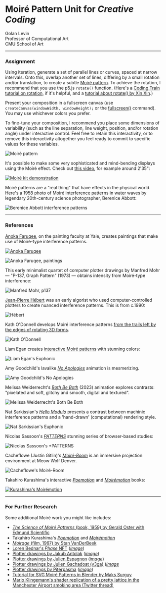 # Moiré Pattern Unit for *Creative Coding*

Golan Levin<br>
Professor of Computational Art<br>
CMU School of Art

---

### Assignment

Using iteration, generate a set of parallel lines or curves, spaced at narrow intervals. Onto this, overlap another set of lines, differing by a small rotation and/or translation, to create a subtle [Moiré pattern](https://en.wikipedia.org/wiki/Moir%C3%A9_pattern). To achieve the rotation, I recommend that you use the p5.js `rotate()` function. (Here's a [Coding Train tutorial on rotation](https://www.youtube.com/watch?v=o9sgjuh-CBM), if it's helpful, and a [tutorial about rotate() by Xin Xin](https://www.youtube.com/watch?v=maTfm84mLbo).)

Present your composition in a fullscreen canvas (use `createCanvas(windowWidth, windowHeight);` or the [fullscreen()](https://p5js.org/reference/#/p5/fullscreen) command). You may use whichever colors you prefer. 

To fine-tune your composition, I recommend you place some dimensions of variability (such as the line separation, line weight, position, and/or rotation angle) under interactive control. Feel free to retain this interactivity, or to remove this interactivity altogether you feel ready to commit to specific values for these variables.

![Moiré pattern](../openprocessing_images/moire.gif)

It's possible to make some very sophisticated and mind-bending displays using the Moiré effect. Check out [this video](https://www.youtube.com/watch?v=4nn1MqCMa1M), for example around 2'35":

[![Moiré kit demonstration](../openprocessing_images/moire-kit-demo.jpg)](https://www.youtube.com/watch?v=4nn1MqCMa1M)

Moiré patterns are a "real thing" that have effects in the physical world. Here's a 1958 photo of Moiré interference patterns in water waves by legendary 20th-century science photographer, Berenice Abbott:

![Berenice Abbott interference patterns](../openprocessing_images/berenice_abbott_interference.jpg)


---

### References

[Anoka Faruqee](https://www.artsy.net/artist/anoka-faruqee), on the painting faculty at Yale, creates paintings that make use of Moiré-type interference patterns. 

[![Anoka Faruqee](../openprocessing_images/anoka_faruqee_video.jpg)](https://www.youtube.com/watch?v=hYn3Ou8L3o0)

![Anoka Faruqee, paintings](../openprocessing_images/anoka_faruqee_paintings.jpg)

This early minimalist quartet of computer plotter drawings by Manfred Mohr — "P-137, Graph Pattern" (1973) — obtains intensity from Moiré-type interference:

![Manfred Mohr, *p137*](../openprocessing_images/p137_mohr_1973.png)

[Jean-Pierre Hébert](https://www.artsy.net/artist/jean-pierre-hebert) was an early algorist who used computer-controlled plotters to create nuanced interference patterns. This is from c.1990:

![Hébert](../openprocessing_images/jeanpierre_hebert.jpg)

Kath O'Donnell develops Moiré interference patterns [from the trails left by the edges of rotating 3D forms](https://www.fxhash.xyz/generative/20956). 

![Kath O'Donnell](../openprocessing_images/kath_odonnell_moire.png)

Liam Egan creates [interactive Moiré patterns](https://www.fxhash.xyz/generative/slug/euphonic) with stunning colors:

![Liam Egan's *Euphonic*](../openprocessing_images/liam_egan_moire.gif)

Amy Goodchild's lavalike [*No Apologies*](https://foundation.app/@amygoodchild/foundation/80549) animation is mesmerizing.

![Amy Goodchild's *No Apologies*](../openprocessing_images/amy_goodchild_no_apologies_moire.gif) 

Melissa Weiderrecht's [*Both Be Both*](https://superrare.com/artwork-v2/both-be-both-41921) (2023) animation explores contrasts: "pixelated and soft, glitchy and smooth, digital and textured".

![Melissa Weiderrecht's *Both Be Both*](../openprocessing_images/melissa_weiderrecht_both_be_both_moire.jpg) 

Nat Sarkissian's [*Hello Modulo*](https://verse.works/collections/hello-modulo-by-nat-sarkissian) presents a contrast between machinic interference patterns and a 'hand-drawn' (computational) rendering style.

![Nat Sarkissian's *Euphonic*](../openprocessing_images/nat_sarkissian_moire.jpg)

Nicolas Sassoon's [*PATTERNS*](http://www.nicolassassoon.com/PATTERNS.html) stunning series of browser-based studies:

![Nicolas Sassoon's *PATTERNS](../openprocessing_images/nicolas_sassoon_moire.jpg)

Cacheflowe (Justin Gitlin)'s [*Moiré-Room*](https://cacheflowe.com/art/physical/moire-room) is an immersive projection environment at Meow Wolf Denver. 

![Cacheflowe's *Moiré-Room*](../openprocessing_images/cacheflow_moire_room.jpg)

Takahiro Kurashima's interactive [*Poemotion*](https://www.lars-mueller-publishers.com/poemotion-1) and [*Moirémotion*](https://www.youtube.com/watch?v=zG5omMyxmNI) books:

[![Kurashima's *Moirémotion*](../openprocessing_images/kurashima_book.jpg)](https://www.youtube.com/watch?v=zG5omMyxmNI)


---

### For Further Research

Some additional Moiré work you might like includes: 

* [*The Science of Moiré Patterns* (book, 1959) by Gerald Oster with Edmund Scientific](http://www.herocomm.com/Details/MoireStory.htm)
* Takahiro Kurashima's [*Poemotion*](https://www.lars-mueller-publishers.com/poemotion-1) and [*Moirémotion*](https://www.youtube.com/watch?v=zG5omMyxmNI)
* [*Moirage* (film, 1967) by Stan VanDerBeek](https://www.stanvanderbeekarchive.com/artists/tFzRGnN/stan-vanderbeek/eMfT1t4/stan-vanderbeek-moirage-1967/)
* [Loren Bednar's *Phase* NFT](https://opensea.io/collection/phase-by-loren-bednar) ([*image*](openprocessing_images/bednar_phase_moire.jpg))
* [Plotter drawings by Jakub Antolak](https://twitter.com/jakub_antolak/status/1680915719339352064) ([*image*](openprocessing_images/jakub_antolak_moire.jpg))
* [Plotter drawings by Julien Espagnon](https://twitter.com/Julien_Espagnon/status/1697540035451461656) ([*image*](openprocessing_images/julien_espagnon_moire_plot.jpg))
* [Plotter drawings by Julien Gachadoat (v3ga)](https://twitter.com/v3ga/status/1699054503431946727) ([*image*](openprocessing_images/julien_gachadoat_v3ga_moire.jpg)
* [Plotter drawings by Piterpasma](https://twitter.com/piterpasma/status/1697568448727875941) ([*image*](openprocessing_images/piterpasma_moire_plot.jpg))
* [Tutorial for SVG Moiré Patterns in Blender by Maks Surguy](https://www.patreon.com/posts/exploring-moire-61867805)
* [Mario Klingemann's shader replication of a pretty lattice in the Manchester Airport smoking area (Twitter thread)](https://twitter.com/quasimondo/status/1132276597405495298)
